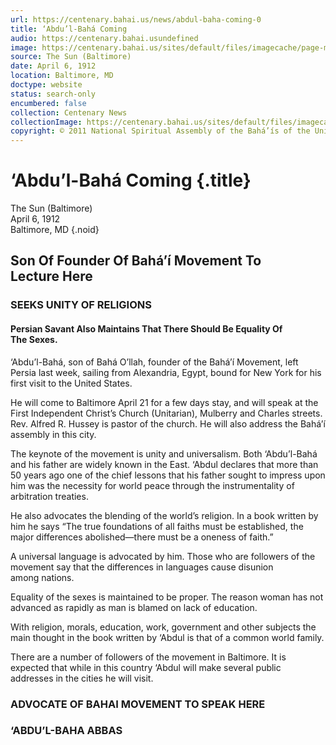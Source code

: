 ```yaml
---
url: https://centenary.bahai.us/news/abdul-baha-coming-0
title: ‘Abdu’l-Bahá Coming
audio: https://centenary.bahai.usundefined
image: https://centenary.bahai.us/sites/default/files/imagecache/page-main-image/images/press_clippings/04-26-1912%2CThe%20%28Baltimore%29%20Sun%2CAbdul%20Baha%20Coming.png
source: The Sun (Baltimore)
date: April 6, 1912
location: Baltimore, MD
doctype: website
status: search-only
encumbered: false
collection: Centenary News
collectionImage: https://centenary.bahai.us/sites/default/files/imagecache/theme-image/main_image/abdulbaha-overview-small_0.jpg
copyright: © 2011 National Spiritual Assembly of the Bahá’ís of the United States
---
```



# ‘Abdu’l-Bahá Coming {.title}

The Sun (Baltimore)  
April 6, 1912  
Baltimore, MD
{.noid}  



Son Of Founder Of Bahá’í Movement To Lecture Here
-------------------------------------------------

### SEEKS UNITY OF RELIGIONS

#### Persian Savant Also Maintains That There Should Be Equality Of The Sexes.

‘Abdu’l-Bahá, son of Bahá O’llah, founder of the Bahá’í Movement, left Persia last week, sailing from Alexandria, Egypt, bound for New York for his first visit to the United States.

He will come to Baltimore April 21 for a few days stay, and will speak at the First Independent Christ’s Church (Unitarian), Mulberry and Charles streets. Rev. Alfred R. Hussey is pastor of the church. He will also address the Bahá’í assembly in this city.

The keynote of the movement is unity and universalism. Both ‘Abdu’l-Bahá and his father are widely known in the East. ‘Abdul declares that more than 50 years ago one of the chief lessons that his father sought to impress upon him was the necessity for world peace through the instrumentality of arbitration treaties.

He also advocates the blending of the world’s religion. In a book written by him he says “The true foundations of all faiths must be established, the major differences abolished—there must be a oneness of faith.”

A universal language is advocated by him. Those who are followers of the movement say that the differences in languages cause disunion among nations.

Equality of the sexes is maintained to be proper. The reason woman has not advanced as rapidly as man is blamed on lack of education.

With religion, morals, education, work, government and other subjects the main thought in the book written by ‘Abdul is that of a common world family.

There are a number of followers of the movement in Baltimore. It is expected that while in this country ‘Abdul will make several public addresses in the cities he will visit.

### ADVOCATE OF BAHAI MOVEMENT TO SPEAK HERE

### ‘ABDU’L-BAHA ABBAS